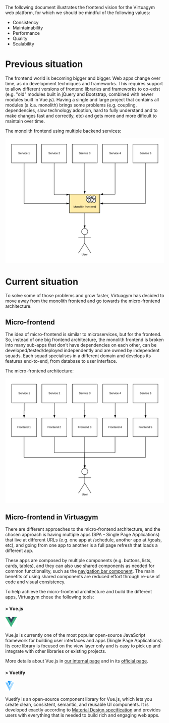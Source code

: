 The following document illustrates the frontend vision for the Virtuagym web platform, for which we should be mindful of the following values:

- Consistency
- Maintainability
- Performance
- Quality
- Scalability

# Previous situation

The frontend world is becoming bigger and bigger. Web apps change over time, as do development techniques and frameworks. This requires support to allow different versions of frontend libraries and frameworks to co-exist (e.g. "old" modules built in jQuery and Bootstrap, combined with newer modules built in Vue.js). Having a single and large project that contains all modules (a.k.a. monolith) brings some problems (e.g. coupling, dependencies, slow technology adoption, hard to fully understand and to make changes fast and correctly, etc) and gets more and more dificult to maintain over time.

The monolith frontend using multiple backend services:

![Monolith frontend](https://raw.githubusercontent.com/AndersonMamede/temp-files/master/vision/monolith-front-end.png)

# Current situation

To solve some of those problems and grow faster, Virtuagym has decided to move away from the monolith frontend and go towards the micro-frontend architecture.

## Micro-frontend

The idea of micro-frontend is similar to microservices, but for the frontend. So, instead of one big frontend architecture, the monolith frontend is broken into many sub-apps that don't have dependencies on each other, can be developed/tested/deployed independently and are owned by independent squads. Each squad specialises in a different domain and develops its features end-to-end, from database to user interface.

The micro-frontend architecture:

![Micro-frontend](https://raw.githubusercontent.com/AndersonMamede/temp-files/master/vision/micro-frontend.png)

## Micro-frontend in Virtuagym

There are different approaches to the micro-frontend architecture, and the chosen approach is having multiple apps (SPA - Single Page Applications) that live at different URLs (e.g. one app at /schedule, another app at /goals, etc), and going from one app to another is a full page refresh that loads a different app.

These apps are composed by multiple components (e.g. buttons, lists, cards, tables), and they can also use shared components as needed for common functionality, such as the [navigation bar component](https://git.digifit.in/frontend-developer/vue-package-navigation-bar). The main benefits of using shared components are reduced effort through re-use of code and visual consistency.

To help achieve the micro-frontend architecture and build the different apps, Virtuagym chose the following tools:

#### > Vue.js

<img src="https://raw.githubusercontent.com/AndersonMamede/temp-files/master/vision/vuejs.png" height="32"/>

Vue.js is currently one of the most popular open-source JavaScript framework for building user interfaces and apps (Single Page Applications). Its core library is focused on the view layer only and is easy to pick up and integrate with other libraries or existing projects.

More details about Vue.js in [our internal page](https://virtuagymdev.atlassian.net/wiki/spaces/DEVWIKI/pages/438632493/Intro+to+Vue.js) and in its [official page](https://vuejs.org/).

#### > Vuetify

<img src="https://raw.githubusercontent.com/AndersonMamede/temp-files/master/vision/vuetify.png" height="32"/>

Vuetify is an open-source component library for Vue.js, which lets you create clean, consistent, semantic, and reusable UI components. It is developed exactly according to [Material Design specification](https://material.io/) and provides users with everything that is needed to build rich and engaging web apps.
